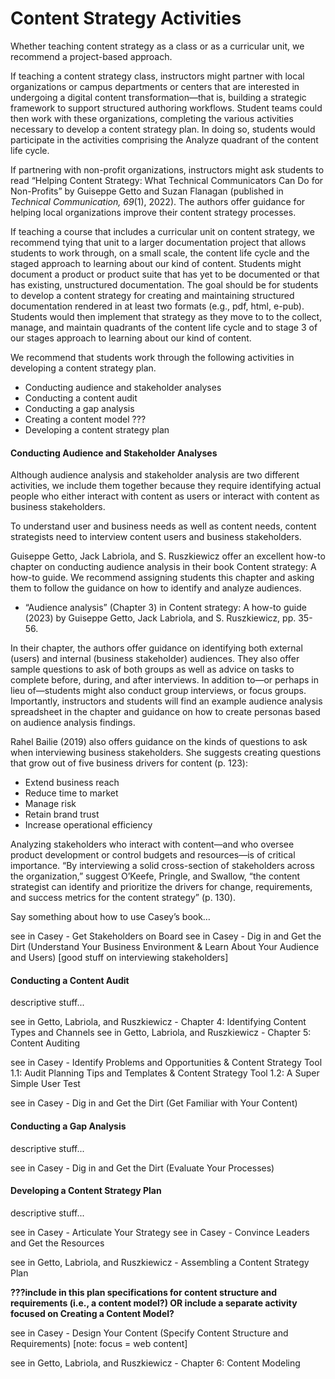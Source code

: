 # Content Strategy Activities

Whether teaching content strategy as a class or as a curricular unit, we recommend a project-based approach. 

If teaching a content strategy class, instructors might partner with local organizations or campus departments or centers that are interested in undergoing a digital content transformation—that is, building a strategic framework to support structured authoring workflows. Student teams could then work with these organizations, completing the various activities necessary to develop a content strategy plan. In doing so, students would participate in the activities comprising the Analyze quadrant of the content life cycle. 

If partnering with non-profit organizations, instructors might ask students to read “Helping Content Strategy: What Technical Communicators Can Do for Non-Profits” by Guiseppe Getto and Suzan Flanagan (published in *Technical Communication, 69*(1), 2022). The authors offer guidance for helping local organizations improve their content strategy processes.

If teaching a course that includes a curricular unit on content strategy, we recommend tying that unit to a larger documentation project that allows students to work through, on a small scale, the content life cycle and the staged approach to learning about our kind of content. Students might document a product or product suite that has yet to be documented or that has existing, unstructured documentation. The goal should be for students to develop a content strategy for creating and maintaining structured documentation rendered in at least two formats (e.g., pdf, html, e-pub). Students would then implement that strategy as they move to to the collect, manage, and maintain quadrants of the content life cycle and to stage 3 of our stages approach to learning about our kind of content. 

We recommend that students work through the following activities in developing a content strategy plan.

* Conducting audience and stakeholder analyses
* Conducting a content audit
* Conducting a gap analysis
* Creating a content model ???
* Developing a content strategy plan

#### Conducting Audience and Stakeholder Analyses

Although audience analysis and stakeholder analysis are two different activities, we include them together because they require identifying actual people who either interact with content as users or interact with content as business stakeholders. 

To understand user and business needs as well as content needs, content strategists need to interview content users and business stakeholders. 

Guiseppe Getto, Jack Labriola, and S. Ruszkiewicz offer an excellent how-to chapter on conducting audience analysis in their book Content strategy: A how-to guide. We recommend assigning students this chapter and asking them to follow the guidance on how to identify and analyze audiences. 

* “Audience analysis” (Chapter 3) in Content strategy: A how-to guide (2023) by Guiseppe Getto, Jack Labriola, and S. Ruszkiewicz, pp. 35-56.

In their chapter, the authors offer guidance on identifying both external (users) and internal (business stakeholder) audiences. They also offer sample questions to ask of both groups as well as advice on tasks to complete before, during, and after interviews. In addition to—or perhaps in lieu of—students might also conduct group interviews, or focus groups. Importantly, instructors and students will find an example audience analysis spreadsheet in the chapter and guidance on how to create personas based on audience analysis findings. 

Rahel Bailie (2019) also offers guidance on the kinds of questions to ask when interviewing business stakeholders. She suggests creating questions that grow out of five business drivers for content (p. 123):
* Extend business reach
* Reduce time to market
* Manage risk
* Retain brand trust
* Increase operational efficiency

Analyzing stakeholders who interact with content—and who oversee product development or control budgets and resources—is of critical importance. “By interviewing a solid cross-section of stakeholders across the organization,” suggest O’Keefe, Pringle, and Swallow, “the content strategist can identify and prioritize the drivers for change, requirements, and success metrics for the content strategy” (p. 130). 

Say something about how to use Casey’s book… 

see in Casey - Get Stakeholders on Board
see in Casey - Dig in and Get the Dirt (Understand Your Business Environment & Learn About Your Audience and Users) [good stuff on interviewing stakeholders]

#### Conducting a Content Audit

descriptive stuff...

see in Getto, Labriola, and Ruszkiewicz - Chapter 4: Identifying Content Types and Channels
see in Getto, Labriola, and Ruszkiewicz - Chapter 5: Content Auditing

see in Casey - Identify Problems and Opportunities
& Content Strategy Tool 1.1: Audit Planning Tips and Templates
& Content Strategy Tool 1.2: A Super Simple User Test

see in Casey - Dig in and Get the Dirt (Get Familiar with Your Content)

#### Conducting a Gap Analysis

descriptive stuff...

see in Casey - Dig in and Get the Dirt (Evaluate Your Processes)

#### Developing a Content Strategy Plan

descriptive stuff...

see in Casey - Articulate Your Strategy
see in Casey - Convince Leaders and Get the Resources

see in Getto, Labriola, and Ruszkiewicz - Assembling a Content Strategy Plan

**???include in this plan specifications for content structure and requirements (i.e., a content model?) OR include a separate activity focused on Creating a Content Model?**

see in Casey - Design Your Content (Specify Content Structure and Requirements) [note: focus = web content]

see in Getto, Labriola, and Ruszkiewicz - Chapter 6: Content Modeling

